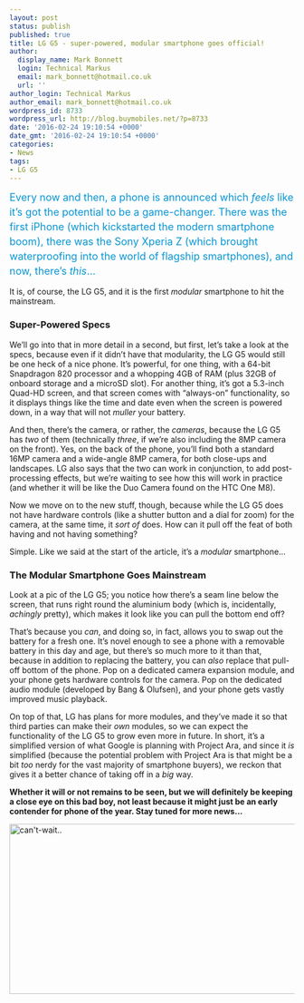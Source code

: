 ```yaml
---
layout: post
status: publish
published: true
title: LG G5 - super-powered, modular smartphone goes official!
author:
  display_name: Mark Bonnett
  login: Technical Markus
  email: mark_bonnett@hotmail.co.uk
  url: ''
author_login: Technical Markus
author_email: mark_bonnett@hotmail.co.uk
wordpress_id: 8733
wordpress_url: http://blog.buymobiles.net/?p=8733
date: '2016-02-24 19:10:54 +0000'
date_gmt: '2016-02-24 19:10:54 +0000'
categories:
- News
tags:
- LG G5
---
```

<p><span class="postStandFirst" style="color: #0896d5; line-height: 26px; font-size: 18px;">Every now and then, a phone is announced which <em>feels</em> like it&rsquo;s got the potential to be a game-changer. There was the first iPhone (which kickstarted the modern smartphone boom), there was the Sony Xperia Z (which brought waterproofing into the world of flagship smartphones), and now, there&rsquo;s <em>this</em>...</span></p>
<p>It is, of course, the LG G5, and it is the first <em>modular</em> smartphone to hit the mainstream.</p>
<h3>Super-Powered Specs</h3>
<p>We&rsquo;ll go into that in more detail in a second, but first, let&rsquo;s take a look at the specs, because even if it didn&rsquo;t have that modularity, the LG G5 would still be one heck of a nice phone. It&rsquo;s powerful, for one thing, with a 64-bit Snapdragon 820 processor and a whopping 4GB of RAM (plus 32GB of onboard storage and a microSD slot). For another thing, it&rsquo;s got a 5.3-inch Quad-HD screen, and that screen comes with &ldquo;always-on&rdquo; functionality, so it displays things like the time and date even when the screen is powered down, in a way that will not <em>muller</em> your battery.</p>
<p>And then, there&rsquo;s the camera, or rather, the <em>cameras</em>, because the LG G5 has <em>two</em> of them (technically <em>three</em>, if we&rsquo;re also including the 8MP camera on the front). Yes, on the back of the phone, you&rsquo;ll find both a standard 16MP camera and a wide-angle 8MP camera, for both close-ups and landscapes. LG also says that the two can work in conjunction, to add post-processing effects, but we&rsquo;re waiting to see how this will work in practice (and whether it will be like the Duo Camera found on the HTC One M8).</p>
<p>Now we move on to the new stuff, though, because while the LG G5 does not have hardware controls (like a shutter button and a dial for zoom) for the camera, at the same time, it <em>sort of</em> does. How can it pull off the feat of both having and not having something?</p>
<p>Simple. Like we said at the start of the article, it&rsquo;s a <em>modular</em> smartphone...</p>
<h3>The Modular Smartphone Goes Mainstream</h3>
<p>Look at a pic of the LG G5; you notice how there&rsquo;s a seam line below the screen, that runs right round the aluminium body (which is, incidentally, <em>achingly</em> pretty), which makes it look like you can pull the bottom end off?</p>
<p>That&rsquo;s because you <em>can</em>, and doing so, in fact, allows you to swap out the battery for a fresh one. It&rsquo;s novel enough to see a phone with a removable battery in this day and age, but there&rsquo;s so much more to it than that, because in addition to replacing the battery, you can <em>also</em> replace that pull-off bottom of the phone. Pop on a dedicated camera expansion module, and your phone gets hardware controls for the camera. Pop on the dedicated audio module (developed by Bang &amp; Olufsen), and your phone gets vastly improved music playback.</p>
<p>On top of that, LG has plans for more modules, and they&rsquo;ve made it so that third parties can make their <em>own</em> modules, so we can expect the functionality of the LG G5 to grow even more in future. In short, it&rsquo;s a simplified version of what Google is planning with Project Ara, and since it <em>is</em> simplified (because the potential problem with Project Ara is that might be a bit <em>too</em> nerdy for the vast majority of smartphone buyers), we reckon that gives it a better chance of taking off in a <em>big</em> way.</p>
<p><strong>Whether it will or not remains to be seen, but we will definitely be keeping a close eye on this bad boy, not least because it might just be an early contender for phone of the year. Stay tuned for more news...</strong></p>
<p><img class="aligncenter wp-image-8579 size-full" src="https://a1comms-blog-buymobiles.storage.googleapis.com/2016/02/cant-wait...jpg" alt="can't-wait.." width="600" height="300" /></p>
<p>&nbsp;</p>
